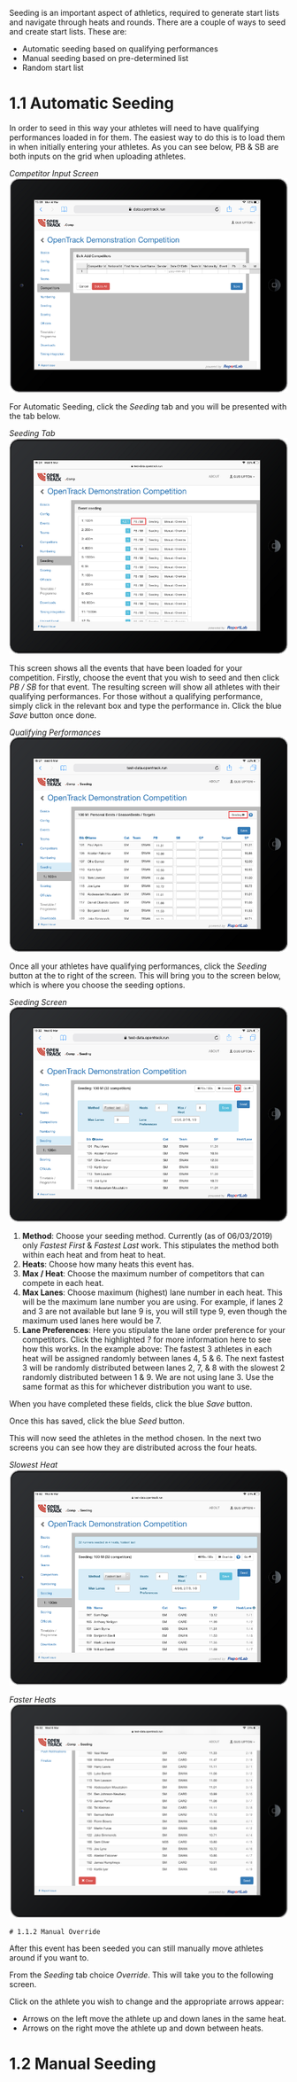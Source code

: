 <!-- TITLE: Training Manual - Seeding Tab -->

Seeding is an important aspect of athletics, required to generate start lists and navigate through heats and rounds. There are a couple of ways to seed and create start lists. These are: 

* Automatic seeding based on qualifying performances
* Manual seeding based on pre-determined list
* Random start list
# 1.1 Automatic Seeding
In order to seed in this way your athletes will need to have qualifying performances loaded in for them. The easiest way to do this is to load them in when initially entering your athletes. As you can see below, PB & SB are both inputs on the grid when uploading athletes.

*Competitor Input Screen*
![Competitor Input](/uploads/competitors/competitor-input.png "Competitor Input")

For Automatic Seeding, click the *Seeding* tab and you will be presented with the tab below.

*Seeding Tab*
![Seedingscreen](/uploads/seeding/seedingscreen.png "Seedingscreen")

This screen shows all the events that have been loaded for your competition. Firstly, choose the event that you wish to seed and then click *PB / SB* for that event. The resulting screen will show all athletes with their qualifying performances. For those without a qualifying performance, simply click in the relevant box and type the performance in. Click the blue *Save* button once done. 

*Qualifying Performances*
![Pbscreen](/uploads/seeding/pbscreen.png "Pbscreen")

Once all your athletes have qualifying performances, click the *Seeding* button at the to right of the screen. This will bring you to the screen below, which is where you choose the seeding options.

*Seeding Screen*
![Lanechoice](/uploads/seeding/lanechoice.png "Lanechoice")

1. **Method**: Choose your seeding method. Currently (as of 06/03/2019) only *Fastest First* & *Fastest Last* work. This stipulates the method both within each heat and from heat to heat.
2. **Heats**: Choose how many heats this event has.
3. **Max / Heat**: Choose the maximum number of competitors that can compete in each heat.
4. **Max Lanes**: Choose maximum (highest) lane number in each heat. This will be the maximum lane number you are using. For example, if lanes 2 and 3 are not available but lane 9 is, you will still type 9, even though the maximum used lanes here would be 7.
5. **Lane Preferences**: Here you stipulate the lane order preference for your competitors. Click the highlighted *?* for more information here to see how this works. In the example above:
The fastest 3 athletes in each heat will be assigned randomly between lanes 4, 5 & 6. The next fastest 3 will be randomly distributed between lanes 2, 7, & 8 with the slowest 2 randomly distributed between 1 & 9. We are not using lane 3. 
	Use the same format as this for whichever distribution you want to use. 

When you have completed these fields, click the blue *Save* button. 

Once this has saved, click the blue *Seed* button.

This will now seed the athletes in the method chosen. In the next two screens you can see how they are distributed across the four heats.

*Slowest Heat*
![Seeded 1](/uploads/seeding/seeded-1.png "Seeded 1")

*Faster Heats*
![Seeded 2](/uploads/seeding/seeded-2.png "Seeded 2")

	# 1.1.2 Manual Override

After this event has been seeded you can still manually move athletes around if you want to. 

From the *Seeding* tab choice *Override*. This will take you to the following screen. 

Click on the athlete you wish to change and the appropriate arrows appear:
* Arrows on the left move the athlete up and down lanes in the same heat. 
* Arrows on the right move the athlete up and down between heats.

# 1.2 Manual Seeding

